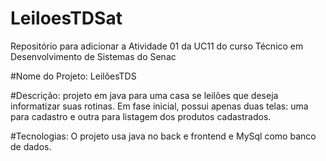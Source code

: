 # LeiloesTDSat
Repositório para adicionar a Atividade 01 da UC11 do curso Técnico em Desenvolvimento de Sistemas do Senac

#Nome do Projeto: LeilõesTDS

#Descrição: 
projeto em java para uma casa se leilões que deseja informatizar suas rotinas. Em fase inicial, possui apenas duas telas: uma para cadastro e outra para listagem dos produtos cadastrados.

#Tecnologias:
O projeto usa java no back e frontend e MySql como banco de dados.
